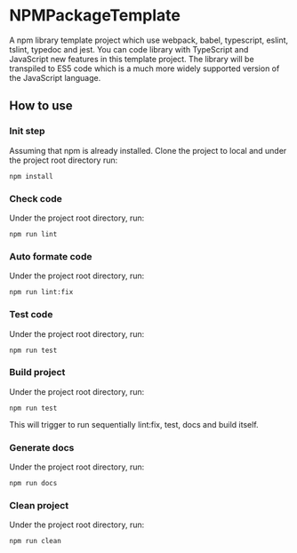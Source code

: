# NPMPackageTemplate
A npm library template project which use webpack, babel, typescript, eslint, tslint, typedoc and jest.
You can code library with TypeScript and JavaScript new features in this template project.
The library will be transpiled to  ES5 code which is a much more widely supported version of the JavaScript language.

## How to use

### Init step 
Assuming that npm is already installed.
Clone the project to local and under the project root directory run:

`` npm install ``

### Check code 
Under the project root directory, run:

`` npm run lint ``

### Auto formate code
Under the project root directory, run:

`` npm run lint:fix ``

### Test code 
Under the project root directory, run:

`` npm run test ``

### Build project
Under the project root directory, run:

`` npm run test ``

This will trigger to run sequentially lint:fix, test, docs and build itself.

### Generate docs
Under the project root directory, run:

`` npm run docs ``

### Clean project
Under the project root directory, run:

`` npm run clean ``


